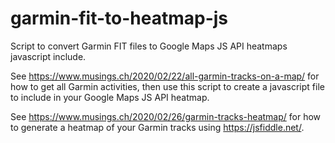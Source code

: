 # garmin-fit-to-heatmap-js
Script to convert Garmin FIT files to Google Maps JS API heatmaps javascript include.

See https://www.musings.ch/2020/02/22/all-garmin-tracks-on-a-map/ for how to get all Garmin activities,
then use this script to create a javascript file to include in your Google Maps JS API heatmap.

See https://www.musings.ch/2020/02/26/garmin-tracks-heatmap/ for how to generate a heatmap of your
Garmin tracks using https://jsfiddle.net/.
